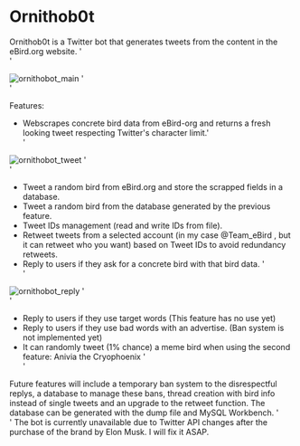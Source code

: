 # Ornithob0t
Ornithob0t is a Twitter bot that generates tweets from the content in the eBird.org website. '<br>'

![ornithobot_main](https://github.com/JVinuelas19/TwitterBot/assets/111135343/057d9126-a39f-4f82-9aa1-0e86ade6a210) '<br>'

Features:
- Webscrapes concrete bird data from eBird-org and returns a fresh looking tweet respecting Twitter's character limit.'<br>'

  
![ornithobot_tweet](https://github.com/JVinuelas19/TwitterBot/assets/111135343/24fc8e83-c445-4cba-a789-fd196d2e8900) '<br>'


- Tweet a random bird from eBird.org and store the scrapped fields in a database.
- Tweet a random bird from the database generated by the previous feature.
- Tweet IDs management (read and write IDs from file).
- Retweet tweets from a selected account (in my case @Team_eBird , but it can retweet who you want) based on Tweet IDs to avoid redundancy retweets.
- Reply to users if they ask for a concrete bird with that bird data. '<br>'


![ornithobot_reply](https://github.com/JVinuelas19/TwitterBot/assets/111135343/4d3b8066-3962-4a28-bb61-2d9f9d2819ce) '<br>'


- Reply to users if they use target words (This feature has no use yet)
- Reply to users if they use bad words with an advertise. (Ban system is not implemented yet)
- It can randomly tweet (1% chance) a meme bird when using the second feature: Anivia the Cryophoenix '<br>'

Future features will include a temporary ban system to the disrespectful replys, a database to manage these bans, thread creation with bird info instead of single tweets and an upgrade to the retweet function. 
The database can be generated with the dump file and MySQL Workbench.
'<br>'
The bot is currently unavailable due to Twitter API changes after the purchase of the brand by Elon Musk. I will fix it ASAP.
